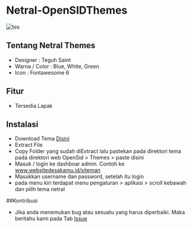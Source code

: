 # Netral-OpenSIDThemes
![tes](https://user-images.githubusercontent.com/75825300/120944155-2d403280-c75d-11eb-9fc7-e644db0b5377.png)

## Tentang Netral Themes
- Designer : Teguh Saint 
- Warna / Color : Blue, White,  Green
- Icon : Fontawesome 6

## Fitur
- Tersedia Lapak

## Instalasi

- Download Tema [Disini]( https://github.com/teguhsaint/Netral-OpenSIDThemes/archive/refs/heads/main.zip
)
- Extract File
- Copy Folder yang sudah diExtract lalu pastekan pada direktori tema pada direktori web OpenSid > Themes > paste disini
- Masuk / login ke dashboar admin. Contoh ke www.websitedesakamu.id/siteman
- Masukkan username dan password, setelah itu login
- pada menu kiri terdapat menu pengaturan > aplikasi > scroll kebawah dan pilih tema netral

##Kontribusi
- Jika anda menemukan bug atau sesuatu yang harus diperbaiki. Maka beritahu kami pada Tab [Issue](https://github.com/teguhsaint/Netral-OpenSIDThemes/issues)
